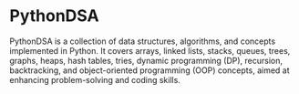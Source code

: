 # PythonDSA
PythonDSA is a collection of data structures, algorithms, and concepts implemented in Python. It covers arrays, linked lists, stacks, queues, trees, graphs, heaps, hash tables, tries, dynamic programming (DP), recursion, backtracking, and object-oriented programming (OOP) concepts, aimed at enhancing problem-solving and coding skills.

